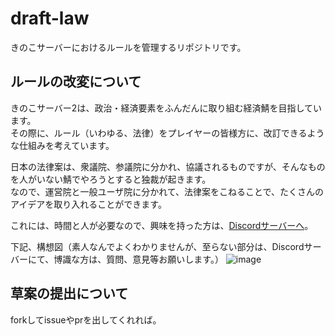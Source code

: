 # draft-law
きのこサーバーにおけるルールを管理するリポジトリです。

## ルールの改変について
きのこサーバー2は、政治・経済要素をふんだんに取り組む経済鯖を目指しています。<br>
その際に、ルール（いわゆる、法律）をプレイヤーの皆様方に、改訂できるような仕組みを考えています。<br>

日本の法律案は、衆議院、参議院に分かれ、協議されるものですが、そんなものを人がいない鯖でやろうとすると独裁が起きます。<br>
なので、運営院と一般ユーザ院に分かれて、法律案をこねることで、たくさんのアイデアを取り入れることができます。<br>

これには、時間と人が必要なので、興味を持った方は、[Discordサーバーへ](https://discord.gg/Rf5xP5JptK)。<br>

下記、構想図（素人なんでよくわかりませんが、至らない部分は、Discordサーバーにて、博識な方は、質問、意見等お願いします。）
![image](https://github.com/user-attachments/assets/797c68e6-5b65-48ea-b311-659dd3dbdedb)

## 草案の提出について
forkしてissueやprを出してくれれば。
